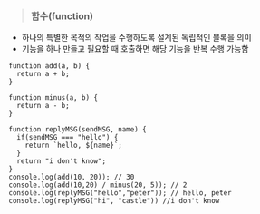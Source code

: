 > ### 함수(function)
  - 하나의 특별한 목적의 작업을 수행하도록 설계된 독립적인 블록을 의미
  - 기능을 하나 만들고 필요할 때 호출하면 해당 기능을 반복 수행 가능함
  ```
  function add(a, b) {
    return a + b;
  }
  
  function minus(a, b) {
    return a - b;
  }
  
  function replyMSG(sendMSG, name) {
    if(sendMSG === "hello") {
      return `hello, ${name}`;
    } 
    return "i don't know";
  }
  console.log(add(10, 20)); // 30
  console.log(add(10,20) / minus(20, 5)); // 2
  console.log(replyMSG("hello","peter")); // hello, peter
  console.log(replyMSG("hi", "castle")) //i don't know
  ```
  
  
